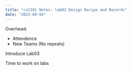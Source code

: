 ```yaml
---
title: "cs2381 Notes: lab02 Design Recipe and Records"
date: "2023-09-04"
---
```


Overhead:

 - Attendence
 - New Teams (No repeats)

Introduce Lab03

Time to work on labs
